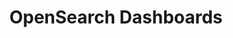 ---
role: ui
title: OpenSearch Dashboards
artifact_id: opensearch-dashboards
architecture: x64
platform: linux
type: deb
artifact_url: https://artifacts.opensearch.org/releases/bundle/opensearch-dashboards/1.3.12/opensearch-dashboards-1.3.12-linux-x64.deb
version: 1.3.12
category: opensearch-dashboards
slug: opensearch-dashboards-1.3.12-linux-x64-deb
signature: https://artifacts.opensearch.org/releases/bundle/opensearch-dashboards/1.3.12/opensearch-dashboards-1.3.12-linux-x64.deb.sig
guide: https://opensearch.org/docs/latest/opensearch/install/deb
---
